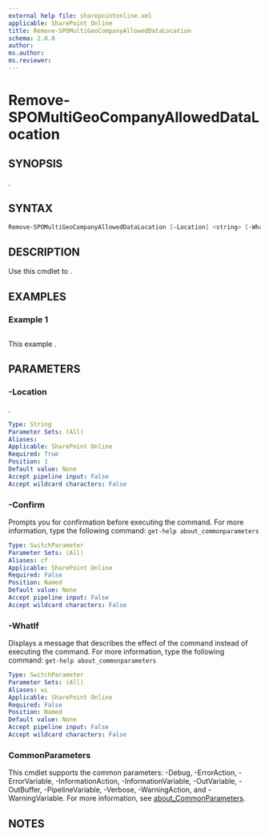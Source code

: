 ```yaml
---
external help file: sharepointonline.xml
applicable: SharePoint Online
title: Remove-SPOMultiGeoCompanyAllowedDataLocation
schema: 2.0.0
author: 
ms.author: 
ms.reviewer:
---
```


# Remove-SPOMultiGeoCompanyAllowedDataLocation

## SYNOPSIS

.

## SYNTAX

```powershell
Remove-SPOMultiGeoCompanyAllowedDataLocation [-Location] <string> [-WhatIf] [-Confirm] [<CommonParameters>]
```

## DESCRIPTION

Use this cmdlet to .

## EXAMPLES

### Example 1

```

```

This example .

## PARAMETERS

### -Location

.

```yaml
Type: String
Parameter Sets: (All)
Aliases: 
Applicable: SharePoint Online
Required: True
Position: 1
Default value: None
Accept pipeline input: False
Accept wildcard characters: False
```

### -Confirm

Prompts you for confirmation before executing the command.
For more information, type the following command: `get-help about_commonparameters`

```yaml
Type: SwitchParameter
Parameter Sets: (All)
Aliases: cf
Applicable: SharePoint Online
Required: False
Position: Named
Default value: None
Accept pipeline input: False
Accept wildcard characters: False
```

### -WhatIf

Displays a message that describes the effect of the command instead of executing the command.
For more information, type the following command: `get-help about_commonparameters`

```yaml
Type: SwitchParameter
Parameter Sets: (All)
Aliases: wi
Applicable: SharePoint Online
Required: False
Position: Named
Default value: None
Accept pipeline input: False
Accept wildcard characters: False
```

### CommonParameters

This cmdlet supports the common parameters: -Debug, -ErrorAction, -ErrorVariable, -InformationAction, -InformationVariable, -OutVariable, -OutBuffer, -PipelineVariable, -Verbose, -WarningAction, and -WarningVariable. For more information, see [about_CommonParameters](https://go.microsoft.com/fwlink/p/?LinkID=113216).

## NOTES
